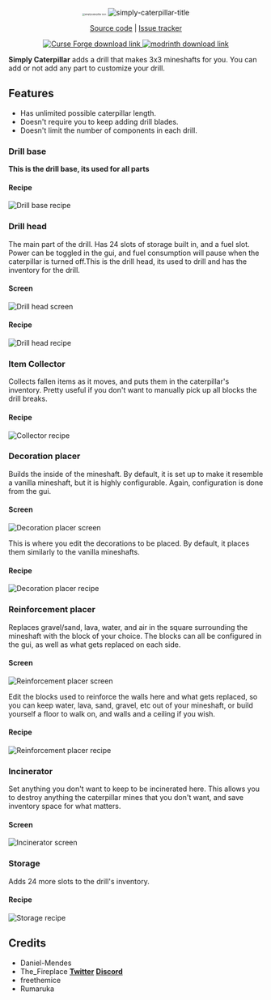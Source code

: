<p align="center">
	<img src="https://raw.githubusercontent.com/Daniel-Mendes/Simply-Caterpillar/feature/1.19/.github/sources/simplycaterpillar.png" alt="simplycaterpillar icon" style="zoom:30%;" />
	<img src="https://raw.githubusercontent.com/Daniel-Mendes/Simply-Caterpillar/feature/1.19/.github/sources/simply-caterpillar-title.png" alt="simply-caterpillar-title" />
</p>

<p align="center">
	<a href="https://github.com/The-Fireplace-Minecraft-Mods/Simply-Caterpillar" target="_blank">Source code</a>
    |
   	<a href="https://github.com/The-Fireplace-Minecraft-Mods/Simply-Caterpillar/issues" target="_blank">Issue tracker</a>
</p>

<p align="center">
    <a href="https://minecraft.curseforge.com/projects/simply-caterpillar" target="_blank">
		<img src="https://raw.githubusercontent.com/Daniel-Mendes/Simply-Caterpillar/feature/1.19/.github/sources/curseforge-badge.png" alt="Curse Forge download link" />
	</a>
    <a href="https://modrinth.com/mod/simply-caterpillar" target="_blank">
        <img src="https://raw.githubusercontent.com/Daniel-Mendes/Simply-Caterpillar/feature/1.19/.github/sources/modrinth-badge.png" alt="modrinth download link" />
	</a>
</p>

**Simply Caterpillar** adds a drill that makes 3x3 mineshafts for you. You can add or not add any part to customize your drill.

## Features

- Has unlimited possible caterpillar length.
- Doesn't require you to keep adding drill blades.
- Doesn't limit the number of components in each drill.

### Drill base

**This is the drill base, its used for all parts**

#### Recipe

![Drill base recipe](https://raw.githubusercontent.com/Daniel-Mendes/Simply-Caterpillar/feature/1.19/.github/sources/recipe-drill_base.png)

### Drill head

The main part of the drill. Has 24 slots of storage built in, and a fuel slot. Power can be toggled in the gui, and fuel consumption will pause when the caterpillar is turned off.This is the drill head, its used to drill and has the inventory for the drill.

#### Screen

![Drill head screen](https://raw.githubusercontent.com/Daniel-Mendes/Simply-Caterpillar/feature/1.19/.github/sources/screen-drill_head.png)

#### Recipe

![Drill head recipe](https://raw.githubusercontent.com/Daniel-Mendes/Simply-Caterpillar/feature/1.19/.github/sources/recipe-drill_head.png)

### Item Collector

Collects fallen items as it moves, and puts them in the caterpillar's inventory. Pretty useful if you don't want to manually pick up all blocks the drill breaks.

#### Recipe

![Collector recipe](https://raw.githubusercontent.com/Daniel-Mendes/Simply-Caterpillar/feature/1.19/.github/sources/recipe-collector.png)

### Decoration placer

Builds the inside of the mineshaft. By default, it is set up to make it resemble a vanilla mineshaft, but it is highly configurable. Again, configuration is done from the gui.

#### Screen

![Decoration placer screen](https://raw.githubusercontent.com/Daniel-Mendes/Simply-Caterpillar/feature/1.19/.github/sources/screen-decoration.png)

This is where you edit the decorations to be placed. By default, it places them similarly to the vanilla mineshafts.

#### Recipe

![Decoration placer recipe](https://raw.githubusercontent.com/Daniel-Mendes/Simply-Caterpillar/feature/1.19/.github/sources/recipe-decoration.png)

### Reinforcement placer

Replaces gravel/sand, lava, water, and air in the square surrounding the mineshaft with the block of your choice. The blocks can all be configured in the gui, as well as what gets replaced on each side.

#### Screen

![Reinforcement placer screen](https://raw.githubusercontent.com/Daniel-Mendes/Simply-Caterpillar/feature/1.19/.github/sources/screen-reinforcement.png)

Edit the blocks used to reinforce the walls here and what gets replaced, so you can keep water, lava, sand, gravel, etc out of your mineshaft, or build yourself a floor to walk on, and walls and a ceiling if you wish.

#### Recipe

![Reinforcement placer recipe](https://raw.githubusercontent.com/Daniel-Mendes/Simply-Caterpillar/feature/1.19/.github/sources/recipe-reinforcement.png)

### Incinerator

Set anything you don't want to keep to be incinerated here. This allows you to destroy anything the caterpillar mines that you don't want, and save inventory space for what matters.

#### Screen

![Incinerator screen](https://raw.githubusercontent.com/Daniel-Mendes/Simply-Caterpillar/feature/1.19/.github/sources/screen-incinerator.png)

### Storage

Adds 24 more slots to the drill's inventory.

#### Recipe

![Storage recipe](https://raw.githubusercontent.com/Daniel-Mendes/Simply-Caterpillar/feature/1.19/.github/sources/recipe-storage.png)

## Credits

- Daniel-Mendes
- The_Fireplace **[Twitter](https://twitter.com/The_FireplaceMC)** **[Discord](https://discord.gg/CJ6pNEk)**
- freethemice
- Rumaruka
